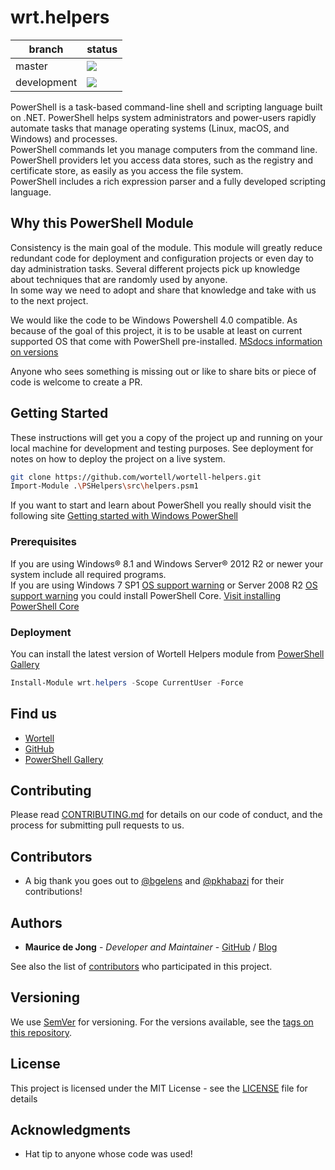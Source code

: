 # wrt.helpers

| branch      | status                                                                                              |
| ----------- | --------------------------------------------------------------------------------------------------- |
| master      | ![](https://github.com/wortell/wortell-helpers/workflows/Build-Module/badge.svg?branch=master)      |
| development | ![](https://github.com/wortell/wortell-helpers/workflows/Build-Module/badge.svg?branch=development) |


PowerShell is a task-based command-line shell and scripting language built on .NET. PowerShell helps system administrators and power-users rapidly automate tasks that manage operating systems (Linux, macOS, and Windows) and processes.  
PowerShell commands let you manage computers from the command line.  
PowerShell providers let you access data stores, such as the registry and certificate store, as easily as you access the file system.  
PowerShell includes a rich expression parser and a fully developed scripting language.

## Why this PowerShell Module
Consistency is the main goal of the module.  This module will greatly reduce redundant code for deployment and configuration projects or even day to day administration tasks.  Several different projects pick up knowledge about techniques that are randomly used by anyone.  
In some way we need to adopt and share that knowledge and take with us to the next project. 

We would like the code to be Windows Powershell 4.0 compatible. As because of the goal of this project, it is to be usable at least on current supported OS that come with PowerShell pre-installed. [MSdocs information on versions](https://docs.microsoft.com/en-us/powershell/scripting/install/windows-powershell-system-requirements)

Anyone who sees something is missing out or like to share bits or piece of code is welcome to create a PR. 

## Getting Started
These instructions will get you a copy of the project up and running on your local machine for development and testing purposes. See deployment for notes on how to deploy the project on a live system.  

```Bash
git clone https://github.com/wortell/wortell-helpers.git
Import-Module .\PSHelpers\src\helpers.psm1
```  

If you want to start and learn about PowerShell you really should visit the following site [Getting started with Windows PowerShell](https://docs.microsoft.com/powershell/scripting/getting-started/getting-started-with-windows-powershell)

### Prerequisites
If you are using Windows® 8.1 and Windows Server® 2012 R2 or newer your system include all required programs.  
If you are using Windows 7 SP1 [OS support warning](https://www.microsoft.com/windows/windows-7-end-of-life-support-information) or Server 2008 R2 [OS support warning](https://www.microsoft.com/cloud-platform/windows-server-2008) you could install PowerShell Core. [Visit installing PowerShell Core](https://docs.microsoft.com/powershell/scripting/install/installing-powershell-core-on-windows?view=powershell-7)  

### Deployment

You can install the latest version of Wortell Helpers module from [PowerShell Gallery](https://www.powershellgallery.com/packages/wrt-helpers)

```PowerShell
Install-Module wrt.helpers -Scope CurrentUser -Force
```  

## Find us

* [Wortell](https://security.wortell.nl/)
* [GitHub](https://github.com/wortell/wortell-helpers)
* [PowerShell Gallery](https://www.powershellgallery.com/packages/wrt.helpers)

## Contributing

Please read [CONTRIBUTING.md](CONTRIBUTING.md) for details on our code of conduct, and the process for submitting pull requests to us.

## Contributors

* A big thank you goes out to [@bgelens](https://github.com/bgelens) and [@pkhabazi](https://github.com/pkhabazi) for their contributions!

## Authors

* **Maurice de Jong** - *Developer and Maintainer* - [GitHub](https://github.com/MauRiEEZZZ) / [Blog](https://mcpforlife.com)

See also the list of [contributors](https://github.com/wortell/wortel-helpers/contributors) who participated in this project.

## Versioning

We use [SemVer](http://semver.org/) for versioning. For the versions available, see the [tags on this repository](https://github.com/wortell/wrtell-helpers/tags).

## License

This project is licensed under the MIT License - see the [LICENSE](LICENSE) file for details

## Acknowledgments

* Hat tip to anyone whose code was used!

